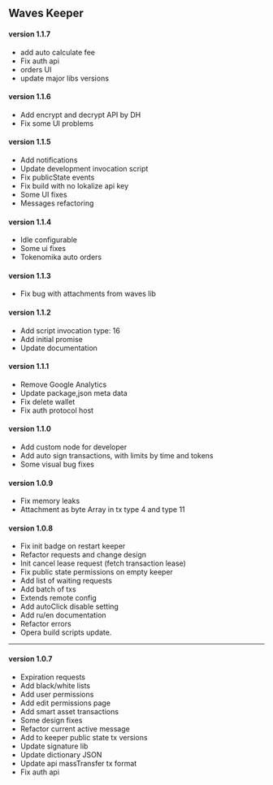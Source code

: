 ## Waves Keeper

#### version 1.1.7
+ add auto calculate fee
+ Fix auth api
+ orders UI
+ update major libs versions

#### version 1.1.6
+ Add encrypt and decrypt API by DH
+ Fix some UI problems

#### version 1.1.5
+ Add notifications
+ Update development invocation script
+ Fix publicState events
+ Fix build with no lokalize api key
+ Some UI fixes
+ Messages refactoring

#### version 1.1.4
+ Idle configurable
+ Some ui fixes
+ Tokenomika auto orders

#### version 1.1.3
+ Fix bug with attachments from waves lib

#### version 1.1.2
+ Add script invocation type: 16
+ Add initial promise
+ Update documentation


#### version 1.1.1
+ Remove Google Analytics
+ Update package,json meta data
+ Fix delete wallet
+ Fix auth protocol host


#### version 1.1.0
+ Add custom node for developer
+ Add auto sign transactions, with limits by time and tokens
+ Some visual bug fixes 


#### version 1.0.9
+ Fix memory leaks
+ Attachment as byte Array in tx type 4 and type 11 


#### version 1.0.8

+ Fix init badge on restart keeper
+ Refactor requests and change design
+ Init cancel lease request (fetch transaction lease)
+ Fix public state permissions on empty keeper
+ Add list of waiting requests
+ Add batch of txs
+ Extends remote config
+ Add autoClick disable setting
+ Add ru/en documentation
+ Refactor errors
+ Opera build scripts update.

***
#### version 1.0.7

+ Expiration requests
+ Add black/white lists
+ Add user permissions
+ Add edit permissions page
+ Add smart asset transactions
+ Some design fixes
+ Refactor current active message
+ Add to keeper public state tx versions
+ Update signature lib
+ Update dictionary JSON
+ Update api massTransfer tx format
+ Fix auth api
